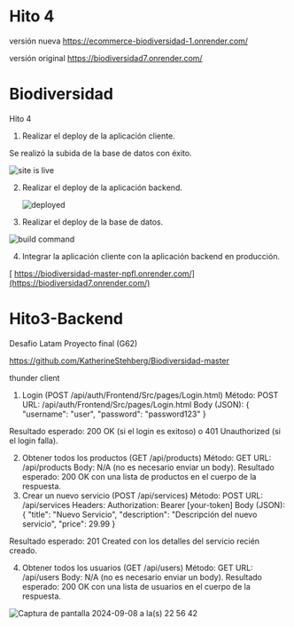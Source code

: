 # Hito 4 

versión nueva
https://ecommerce-biodiversidad-1.onrender.com/

versión original
https://biodiversidad7.onrender.com/

# Biodiversidad

Hito 4

1. Realizar el deploy de la aplicación cliente.
   
 Se realizó la subida de la base de datos con éxito.

 ![site is live](https://github.com/user-attachments/assets/987c0e41-a5c4-40a6-887d-e3183c3b6c7e)


2. Realizar el deploy de la aplicación backend.

   ![deployed](https://github.com/user-attachments/assets/7240d15b-b2d6-4c76-98df-362f7b5821ba)


3. Realizar el deploy de la base de datos.

![build command](https://github.com/user-attachments/assets/8ebfc19c-6080-4fcc-9492-db0bda11345d)


4. Integrar la aplicación cliente con la aplicación backend en producción.

[ https://biodiversidad-master-npfl.onrender.com/](https://biodiversidad7.onrender.com/)



# Hito3-Backend
Desafio Latam Proyecto final (G62)

https://github.com/KatherineStehberg/Biodiversidad-master

thunder client

1. Login (POST /api/auth/Frontend/Src/pages/Login.html)
Método: POST
URL: /api/auth/Frontend/Src/pages/Login.html
Body (JSON):
{
  "username": "user",
  "password": "password123"
}

Resultado esperado: 200 OK (si el login es exitoso) o 401 Unauthorized (si el login falla).

2. Obtener todos los productos (GET /api/products)
Método: GET
URL: /api/products
Body: N/A (no es necesario enviar un body).
Resultado esperado: 200 OK con una lista de productos en el cuerpo de la respuesta.
3. Crear un nuevo servicio (POST /api/services)
Método: POST
URL: /api/services
Headers:
Authorization: Bearer [your-token]
Body (JSON):
{
  "title": "Nuevo Servicio",
  "description": "Descripción del nuevo servicio",
  "price": 29.99
}

Resultado esperado: 201 Created con los detalles del servicio recién creado.

4. Obtener todos los usuarios (GET /api/users)
Método: GET
URL: /api/users
Body: N/A (no es necesario enviar un body).
Resultado esperado: 200 OK con una lista de usuarios en el cuerpo de la respuesta.

![Captura de pantalla 2024-09-08 a la(s) 22 56 42](https://github.com/user-attachments/assets/cd906162-620f-4c5a-bf75-3de069385d83)

